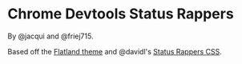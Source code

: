 # Chrome Devtools Status Rappers

By @jacqui and @friej715.

Based off the [Flatland theme](https://chrome.google.com/webstore/detail/devtools-theme-flatland/ghngaepikegoilihhbhdipfbfifhkeeo/related?hl=en) and @davidl's [Status Rappers CSS](https://gist.github.com/davidl/5251362).